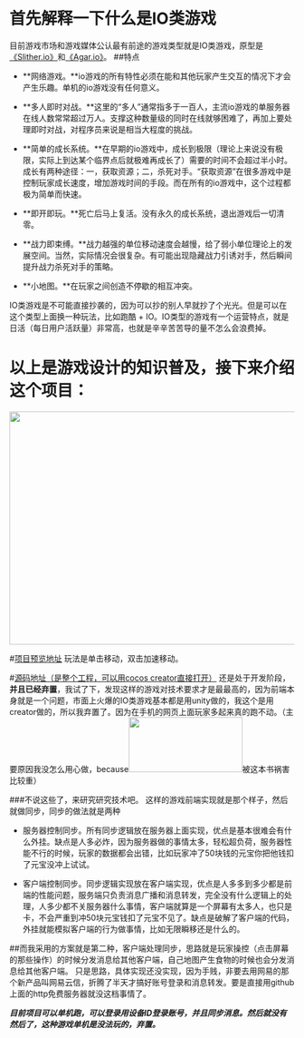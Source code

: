 # 首先解释一下什么是IO类游戏
目前游戏市场和游戏媒体公认最有前途的游戏类型就是IO类游戏，原型是[《Slither.io》](http://slither.io/)和[《Agar.io》](http://agar.io/)。
##特点
- **网络游戏。**io游戏的所有特性必须在能和其他玩家产生交互的情况下才会产生乐趣。单机的io游戏没有任何意义。

- **多人即时对战。**这里的“多人”通常指多于一百人，主流io游戏的单服务器在线人数常常超过万人。支撑这种数量级的同时在线就够困难了，再加上要处理即时对战，对程序员来说是相当大程度的挑战。

- **简单的成长系统。**在早期的io游戏中，成长到极限（理论上来说没有极限，实际上到达某个临界点后就极难再成长了）需要的时间不会超过半小时。成长有两种途径：一，获取资源；二，杀死对手。“获取资源”在很多游戏中是控制玩家成长速度，增加游戏时间的手段。而在所有的io游戏中，这个过程都极为简单而快速。

- **即开即玩。**死亡后马上复活。没有永久的成长系统，退出游戏后一切清零。

- **战力即束缚。**战力越强的单位移动速度会越慢，给了弱小单位理论上的发展空间。当然，实际情况会很复杂。有可能出现隐藏战力引诱对手，然后瞬间提升战力杀死对手的策略。

- **小地图。**在玩家之间创造不停歇的相互冲突。

IO类游戏是不可能直接抄袭的，因为可以抄的别人早就抄了个光光。但是可以在这个类型上面换一种玩法，比如跑酷 + IO。IO类型的游戏有一个运营特点，就是日活（每日用户活跃量）非常高，也就是辛辛苦苦导的量不怎么会浪费掉。

# 以上是游戏设计的知识普及，接下来介绍这个项目：
<img src="http://forum.cocos.com/uploads/default/original/2X/5/5bc223ed980222c03dbf2930784b128948dca606.png" width="690" height="411">

#[项目预览地址](https://wubuzi.github.io/slitherIO/)
玩法是单击移动，双击加速移动。

#[源码地址（是整个工程，可以用cocos creator直接打开）](https://github.com/WuBuzi/slitherIO)
还是处于开发阶段，**并且已经弃置**，我试了下，发现这样的游戏对技术要求才是最最高的，因为前端本身就是一个问题，市面上火爆的IO类游戏基本都是用unity做的，我这个是用creator做的，所以我弃置了。因为在手机的网页上面玩家多起来真的跑不动。（主要原因我没怎么用心做，because<img src="http://forum.cocos.com/uploads/default/original/2X/6/608f433c600c19ec063f1c7d2dd479fcbef3f5e5.png" width="201" height="97">被这本书祸害比较重）


###不说这些了，来研究研究技术吧。
这样的游戏前端实现就是那个样子，然后就做同步，同步的做法就是两种

* 服务器控制同步。所有同步逻辑放在服务器上面实现，优点是基本很难会有什么外挂。缺点是人多必炸，因为服务器做的事情太多，轻松超负荷，服务器性能不行的时候，玩家的数据都会出错，比如玩家冲了50块钱的元宝你把他钱扣了元宝没冲上试试。

* 客户端控制同步。同步逻辑实现放在客户端实现，优点是人多多到多少都是前端的性能问题，服务端只负责消息广播和消息转发，完全没有什么逻辑上的处理，人多少都不关服务器什么事情，客户端就算是一个屏幕有太多人，也只是卡，不会严重到冲50块元宝钱扣了元宝不见了。缺点是破解了客户端的代码，外挂就能模拟客户端的行为做事情，比如无限瞬移还是什么的。

##而我采用的方案就是第二种，客户端处理同步，思路就是玩家操控（点击屏幕的那些操作）的时候分发消息给其他客户端，自己地图产生食物的时候也会分发消息给其他客户端。
只是思路，具体实现还没实现，因为手贱，非要去用网易的那个新产品叫网易云信，折腾了半天才搞好账号登录和消息转发。要是直接用github上面的http免费服务器就没这档事情了。

_**目前项目可以单机跑，可以登录用设备ID登录账号，并且同步消息。然后就没有然后了，这种游戏单机是没法玩的，弃置。**_
